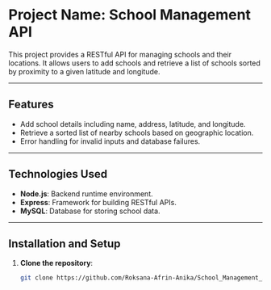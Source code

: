 # Project Name: School Management API

This project provides a RESTful API for managing schools and their locations. It allows users to add schools and retrieve a list of schools sorted by proximity to a given latitude and longitude.

---

## Features

- Add school details including name, address, latitude, and longitude.
- Retrieve a sorted list of nearby schools based on geographic location.
- Error handling for invalid inputs and database failures.

---

## Technologies Used

- **Node.js**: Backend runtime environment.
- **Express**: Framework for building RESTful APIs.
- **MySQL**: Database for storing school data.

---

## Installation and Setup

1. **Clone the repository**:
   ```bash
   git clone https://github.com/Roksana-Afrin-Anika/School_Management_API.git

